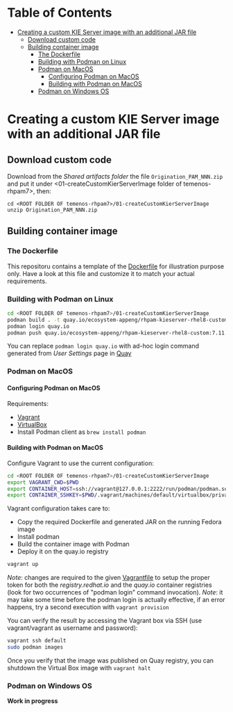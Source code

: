 # Table of Contents
* [Creating a custom KIE Server image with an additional JAR file](#creating-a-custom-kie-server-image-with-an-additional-jar-file)
  * [Download custom code](#download-custom-code)
  * [Building container image](#building-container-image)
    * [The Dockerfile](#the-dockerfile)
    * [Building with Podman on Linux](#building-with-podman-on-linux)
    * [Podman on MacOS](#podman-on-macos)
      * [Configuring Podman on MacOS](#configuring-podman-on-macos)
      * [Building with Podman on MacOS](#building-with-podman-on-macos)
    * [Podman on Windows OS](podman-on-windows-os)
    
# Creating a custom KIE Server image with an additional JAR file

## Download custom code
Download from the _Shared artifacts folder_ 
the file `Origination_PAM_NNN.zip` and put it under <01-createCustomKierServerImage folder of temenos-rhpam7>, then:
```shell
cd <ROOT FOLDER OF temenos-rhpam7>/01-createCustomKierServerImage
unzip Origination_PAM_NNN.zip
```

## Building container image
### The Dockerfile
This repositoru contains a template of the [Dockerfile](./Dockerfile) for illustration purpose only. Have a look at this file and customize
it to match your actual requirements.

### Building with Podman on Linux
```sh
cd <ROOT FOLDER OF temenos-rhpam7>/01-createCustomKierServerImage
podman build . -t quay.io/ecosystem-appeng/rhpam-kieserver-rhel8-custom:7.11.0-4
podman login quay.io
podman push quay.io/ecosystem-appeng/rhpam-kieserver-rhel8-custom:7.11.0-4
```
You can replace `podman login quay.io` with ad-hoc login command generated from _User Settings_ page in [Quay](https://quay.io/)

### Podman on MacOS
#### Configuring Podman on MacOS
Requirements:
* [Vagrant](https://www.vagrantup.com/downloads)
* [VirtualBox](https://www.virtualbox.org/wiki/Downloads)
* Install Podman client as `brew install podman`

#### Building with Podman on MacOS
Configure Vagrant to use the current configuration:
```sh
cd <ROOT FOLDER OF temenos-rhpam7>/01-createCustomKierServerImage
export VAGRANT_CWD=$PWD
export CONTAINER_HOST=ssh://vagrant@127.0.0.1:2222/run/podman/podman.sock
export CONTAINER_SSHKEY=$PWD/.vagrant/machines/default/virtualbox/private_key
```

Vagrant configuration takes care to:
* Copy the required Dockerfile and generated JAR on the running Fedora image
* Install podman  
* Build the container image with Podman 
* Deploy it on the quay.io registry
```sh
vagrant up
```
*Note*: changes are required to the given [Vagrantfile](./Vagrantfile) to setup the proper token for both the
_registry.redhat.io_ and the _quay.io_ container registries (look for two occurrences of
"podman login" command invocation).
*Note*: it may take some time before the podman login is actually effective, if an error happens, try a second 
execution with `vagrant provision`

You can verify the result by accessing the Vagrant box via SSH (use vagrant/vagrant as username and password):
```sh
vagrant ssh default
sudo podman images
```
Once you verify that the image was published on Quay registry, you can shutdown the Virtual Box image with `vagrant halt` 

### Podman on Windows OS
**Work in progress**
